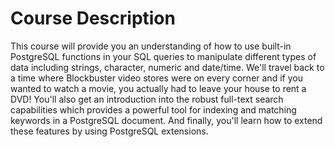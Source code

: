 # Course Description

This course will provide you an understanding of how to use built-in PostgreSQL functions in your SQL queries to manipulate different types of data including strings, character, numeric and date/time. We'll travel back to a time where Blockbuster video stores were on every corner and if you wanted to watch a movie, you actually had to leave your house to rent a DVD! You'll also get an introduction into the robust full-text search capabilities which provides a powerful tool for indexing and matching keywords in a PostgreSQL document. And finally, you'll learn how to extend these features by using PostgreSQL extensions.